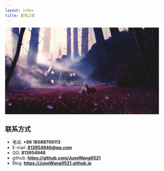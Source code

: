 ```yaml
---
layout: index
title: 星落之夜
---
```

![BackGround](/public/image/BackGround.jpg)

## 联系方式

- 电话: **+86 18088706113**
- E-mail: **813954946@qq.com**
- QQ: **813954946**
- github: **<https://github.com/JuneWang0521>**
- Blog: **<https://JuneWang0521.github.io>**
